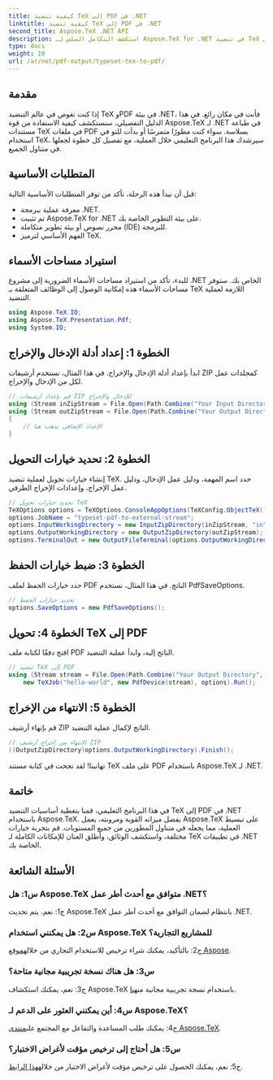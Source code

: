 ```yaml
---
title: كيفية تنضيد TeX إلى PDF في .NET
linktitle: كيفية تنضيد TeX إلى PDF في .NET
second_title: Aspose.TeX .NET API
description: استكشف التكامل السلس لـ Aspose.TeX for .NET في تنضيد TeX إلى PDF. انغمس في هذا البرنامج التعليمي الشامل وارفع مهاراتك في تطوير .NET.
type: docs
weight: 10
url: /ar/net/pdf-output/typeset-tex-to-pdf/
---
```

## مقدمة

إذا كنت تغوص في عالم التنضيد TeX وPDF في بيئة .NET، فأنت في مكان رائع. في هذا الدليل التفصيلي، سنستكشف كيفية الاستفادة من قوة Aspose.TeX لـ .NET في طباعة مستندات TeX في ملفات PDF بسلاسة. سواء كنت مطورًا متمرسًا أو بدأت للتو في استخدام TeX، سيرشدك هذا البرنامج التعليمي خلال العملية، مع تفصيل كل خطوة لجعلها في متناول الجميع.

## المتطلبات الأساسية

قبل أن نبدأ هذه الرحلة، تأكد من توفر المتطلبات الأساسية التالية:

- معرفة عملية ببرمجة .NET.
- تم تثبيت Aspose.TeX for .NET على بيئة التطوير الخاصة بك.
- محرر نصوص أو بيئة تطوير متكاملة (IDE) للبرمجة.
- الفهم الأساسي لترميز TeX.

## استيراد مساحات الأسماء

للبدء، تأكد من استيراد مساحات الأسماء الضرورية إلى مشروع .NET الخاص بك. ستوفر مساحات الأسماء هذه إمكانية الوصول إلى الوظائف المتعلقة بـ TeX اللازمة لعملية التنضيد.

```csharp
using Aspose.TeX.IO;
using Aspose.TeX.Presentation.Pdf;
using System.IO;
```

## الخطوة 1: إعداد أدلة الإدخال والإخراج

ابدأ بإعداد أدلة الإدخال والإخراج. في هذا المثال، نستخدم أرشيفات ZIP كمجلدات عمل لكل من الإدخال والإخراج.

```csharp
// قم بإعداد أرشيفات ZIP للإدخال والإخراج
using (Stream inZipStream = File.Open(Path.Combine("Your Input Directory", "zip-in.zip"), FileMode.Open))
using (Stream outZipStream = File.Open(Path.Combine("Your Output Directory", "typeset-pdf-to-external-stream.zip"), FileMode.Create))
{
    // الإعداد الإضافي يذهب هنا
}
```

## الخطوة 2: تحديد خيارات التحويل

إنشاء خيارات تحويل لعملية تنضيد TeX. حدد اسم المهمة، ودليل عمل الإدخال، ودليل عمل الإخراج، وإعدادات الإخراج الطرفي.

```csharp
// تحديد خيارات تحويل TeX
TeXOptions options = TeXOptions.ConsoleAppOptions(TeXConfig.ObjectTeX());
options.JobName = "typeset-pdf-to-external-stream";
options.InputWorkingDirectory = new InputZipDirectory(inZipStream, "in");
options.OutputWorkingDirectory = new OutputZipDirectory(outZipStream);
options.TerminalOut = new OutputFileTerminal(options.OutputWorkingDirectory);
```

## الخطوة 3: ضبط خيارات الحفظ

حدد خيارات الحفظ لملف PDF الناتج. في هذا المثال، نستخدم PdfSaveOptions.

```csharp
// تحديد خيارات الحفظ
options.SaveOptions = new PdfSaveOptions();
```

## الخطوة 4: تحويل TeX إلى PDF

افتح دفقًا لكتابة ملف PDF الناتج إليه، وابدأ عملية التنضيد.

```csharp
// تنضيد TeX إلى PDF
using (Stream stream = File.Open(Path.Combine("Your Output Directory", "file-name.pdf"), FileMode.Create))
    new TeXJob("hello-world", new PdfDevice(stream), options).Run();
```

## الخطوة 5: الانتهاء من الإخراج

قم بإنهاء أرشيف ZIP الناتج لإكمال عملية التنضيد.

```csharp
// الانتهاء من إخراج أرشيف ZIP
((OutputZipDirectory)options.OutputWorkingDirectory).Finish();
```

تهانينا! لقد نجحت في كتابة مستند TeX على ملف PDF باستخدام Aspose.TeX لـ .NET.

## خاتمة

في هذا البرنامج التعليمي، قمنا بتغطية أساسيات التنضيد TeX إلى PDF في .NET باستخدام Aspose.TeX. بفضل ميزاته القوية ومرونته، يعمل Aspose.TeX على تبسيط العملية، مما يجعله في متناول المطورين من جميع المستويات. قم بتجربة خيارات مختلفة، واستكشف الوثائق، وأطلق العنان للإمكانات الكاملة لـ TeX في تطبيقات .NET الخاصة بك.

## الأسئلة الشائعة

### س1: هل Aspose.TeX متوافق مع أحدث أطر عمل .NET؟

ج1: نعم، يتم تحديث Aspose.TeX بانتظام لضمان التوافق مع أحدث أطر عمل .NET.

### س2: هل يمكنني استخدام Aspose.TeX للمشاريع التجارية؟

 ج2: بالتأكيد، يمكنك شراء ترخيص للاستخدام التجاري من خلاله[موقع Aspose](https://purchase.aspose.com/buy).

### س3: هل هناك نسخة تجريبية مجانية متاحة؟

 ج3: نعم، يمكنك استكشاف Aspose.TeX باستخدام نسخة تجريبية مجانية من[هنا](https://releases.aspose.com/).

### س4: أين يمكنني العثور على الدعم لـ Aspose.TeX؟

 ج4: يمكنك طلب المساعدة والتفاعل مع المجتمع على[منتدى Aspose.TeX](https://forum.aspose.com/c/tex/47).

### س5: هل أحتاج إلى ترخيص مؤقت لأغراض الاختبار؟

 ج5: نعم، يمكنك الحصول على ترخيص مؤقت لأغراض الاختبار من خلاله[هذا الرابط](https://purchase.aspose.com/temporary-license/).